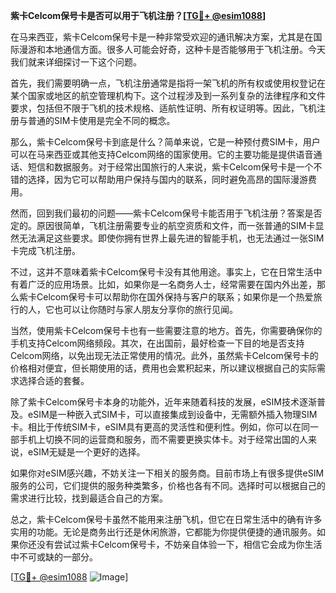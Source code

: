 **紫卡Celcom保号卡是否可以用于飞机注册？[[TG💪+ @esim1088](https://t.me/s/esim1088)]**

在马来西亚，紫卡Celcom保号卡是一种非常受欢迎的通讯解决方案，尤其是在国际漫游和本地通信方面。很多人可能会好奇，这种卡是否能够用于飞机注册。今天我们就来详细探讨一下这个问题。

首先，我们需要明确一点，飞机注册通常是指将一架飞机的所有权或使用权登记在某个国家或地区的航空管理机构下。这个过程涉及到一系列复杂的法律程序和文件要求，包括但不限于飞机的技术规格、适航性证明、所有权证明等。因此，飞机注册与普通的SIM卡使用是完全不同的概念。

那么，紫卡Celcom保号卡到底是什么？简单来说，它是一种预付费SIM卡，用户可以在马来西亚或其他支持Celcom网络的国家使用。它的主要功能是提供语音通话、短信和数据服务。对于经常出国旅行的人来说，紫卡Celcom保号卡是一个不错的选择，因为它可以帮助用户保持与国内的联系，同时避免高昂的国际漫游费用。

然而，回到我们最初的问题——紫卡Celcom保号卡能否用于飞机注册？答案是否定的。原因很简单，飞机注册需要专业的航空资质和文件，而一张普通的SIM卡显然无法满足这些要求。即使你拥有世界上最先进的智能手机，也无法通过一张SIM卡完成飞机注册。

不过，这并不意味着紫卡Celcom保号卡没有其他用途。事实上，它在日常生活中有着广泛的应用场景。比如，如果你是一名商务人士，经常需要在国内外出差，那么紫卡Celcom保号卡可以帮助你在国外保持与客户的联系；如果你是一个热爱旅行的人，它也可以让你随时与家人朋友分享你的旅行见闻。

当然，使用紫卡Celcom保号卡也有一些需要注意的地方。首先，你需要确保你的手机支持Celcom网络频段。其次，在出国前，最好检查一下目的地是否支持Celcom网络，以免出现无法正常使用的情况。此外，虽然紫卡Celcom保号卡的价格相对便宜，但长期使用的话，费用也会累积起来，所以建议根据自己的实际需求选择合适的套餐。

除了紫卡Celcom保号卡本身的功能外，近年来随着科技的发展，eSIM技术逐渐普及。eSIM是一种嵌入式SIM卡，可以直接集成到设备中，无需额外插入物理SIM卡。相比于传统SIM卡，eSIM具有更高的灵活性和便利性。例如，你可以在同一部手机上切换不同的运营商和服务，而不需要更换实体卡。对于经常出国的人来说，eSIM无疑是一个更好的选择。

如果你对eSIM感兴趣，不妨关注一下相关的服务商。目前市场上有很多提供eSIM服务的公司，它们提供的服务种类繁多，价格也各有不同。选择时可以根据自己的需求进行比较，找到最适合自己的方案。

总之，紫卡Celcom保号卡虽然不能用来注册飞机，但它在日常生活中的确有许多实用的功能。无论是商务出行还是休闲旅游，它都能为你提供便捷的通讯服务。如果你还没有尝试过紫卡Celcom保号卡，不妨亲自体验一下，相信它会成为你生活中不可或缺的一部分。

[[TG💪+ @esim1088](https://t.me/s/esim1088) ![Image](https://i.postimg.cc/4NQfJmqS/Snipaste-2025-05-13-00-14-12.png)]